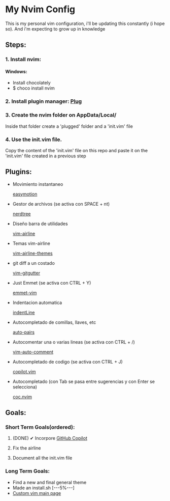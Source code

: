 # My Nvim Config
This is my personal vim configuration, i'll be updating this constantly (i hope so). And i'm expecting to grow up in knowledge

## Steps:

### 1. Install nvim:
#### Windows:
- Install chocolately
- $ choco install nvim

### 2. Install plugin manager: [Plug](https://github.com/junegunn/vim-plug)

### 3. Create the nvim folder on AppData/Local/
Inside that folder create a 'plugged' folder and a 'init.vim' file

### 4. Use the init.vim file.
Copy the content of the 'init.vim' file on this repo and paste it on the 'init.vim' file created in a previous step

## Plugins:
- Movimiento instantaneo
  
  [easymotion](https://github.com/easymotion/vim-easymotion)

- Gestor de archivos (se activa con SPACE + nt)

  [nerdtree](https://github.com/preservim/nerdtree)

- Diseño barra de utilidades

  [vim-airline](https://github.com/vim-airline/vim-airline)

- Temas vim-airline

  [vim-airline-themes](https://github.com/vim-airline/vim-airline-themes)
  
- git diff a un costado
  
  [vim-gitgutter](https://github.com/airblade/vim-gitgutter)
  
- Just Emmet (se activa con CTRL + Y)
  
  [emmet-vim](https://github.com/mattn/emmet-vim)
  
- Indentacion automatica
  
  [indentLine](https://github.com/Yggdroot/indentLine)
  
- Autocompletado de comillas, llaves, etc

  [auto-pairs](https://github.com/jiangmiao/auto-pairs)
  
- Autocomentar una o varias lineas (se activa con CTRL + /)

  [vim-auto-comment](https://github.com/KarimElghamry/vim-auto-comment)
  
- Autocompletado de codigo (se activa con CTRL + J)

  [copilot.vim](https://github.com/github/copilot.vim)
  
- Autocompletado (con Tab se pasa entre sugerencias y con Enter se selecciona)

  [coc.nvim](https://github.com/neoclide/coc.nvim)


## Goals:
### Short Term Goals(ordered):
1. (DONE) ✔ Incorpore [GitHub Copilot](https://docs.github.com/en/copilot/getting-started-with-github-copilot/getting-started-with-github-copilot-in-neovim)

2. Fix the airline

3. Document all the init.vim file

### Long Term Goals:
- Find a new and final general theme
- Made an install.sh [---5%---]
- [Custom vim main page](https://github.com/mhinz/vim-startify)
